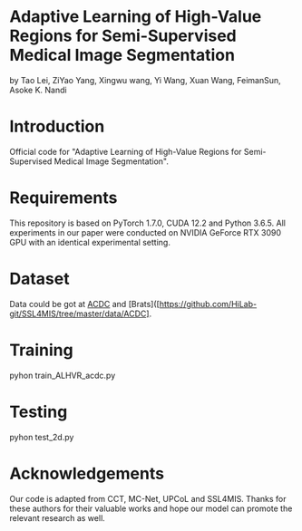 # Adaptive Learning of High-Value Regions for Semi-Supervised Medical Image Segmentation

by Tao Lei, ZiYao Yang, Xingwu wang, Yi Wang, Xuan Wang, FeimanSun, Asoke K. Nandi

# Introduction

Official code for "Adaptive Learning of High-Value Regions for Semi-Supervised Medical Image Segmentation".

# Requirements

This repository is based on PyTorch 1.7.0, CUDA 12.2 and Python 3.6.5. All experiments in our paper were conducted on NVIDIA GeForce RTX 3090 GPU with an identical experimental setting.

# Dataset

Data could be got at [ACDC](https://github.com/HiLab-git/SSL4MIS/tree/master/data/ACDC) and [Brats]([https://github.com/HiLab-git/SSL4MIS/tree/master/data/ACDC].

# Training

pyhon train_ALHVR_acdc.py

# Testing

pyhon test_2d.py

# Acknowledgements
Our code is adapted from CCT, MC-Net, UPCoL and SSL4MIS. Thanks for these authors for their valuable works and hope our model can promote the relevant research as well.
